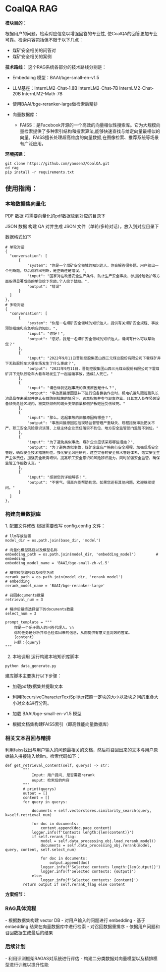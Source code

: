# CoalQA RAG

**模块目的：**

 根据用户的问题，检索对应信息以增强回答的专业性, 使CoalQA的回答更加专业可靠。检索内容包括但不限于以下几点：

- 煤矿安全相关的问答对
- 煤矿安全相关的案例

**技术路线：**
这个RAG系统各部分的技术路线分别是：

- Embedding 模型：BAAI/bge-small-en-v1.5

- LLM基座：InternLM2-Chat-1.8B InternLM2-Chat-7B InternLM2-Chat-20B InternLM2-Math-7B

- 使用BAAI/bge-reranker-large做检索后精排

- 向量数据库：

  - FAISS：是Facebook开源的一个高效的向量相似性搜索库。它为大规模向量检索提供了多种索引结构和搜索算法,能够快速查找与给定向量最相似的向量。FAISS擅长处理超高维度的向量数据,在图像检索、推荐系统等场景有广泛应用。

**环境搭建：**

```shell
git clone https://github.com/yaosenJ/CoalQA.git
cd rag
pip install -r requirements.txt
```
<!-- **使用指南：** -->
<h2 id="1">使用指南：</h2>
<h3 id="1-1">本地数据集向量化 </h3>
PDF 数据
将需要向量化的pdf数据放到对应的目录下

JSON 数据
构建 QA 对并生成 JSON 文件（单轮/多轮对话），放入到对应目录下

数据格式如下
```shell
# 单轮对话
{
  "conversation": [
      {
          "system": "你是一个煤矿安全领域的知识达人，你会解答很多题。用户给出一个判断题，然后你作出判断，是正确还是错误。",
          "input": "国家对在改善安全生产条件、防止生产安全事故、参加抢险救护等方面取得显著成绩的单位给予奖励;个人给予鼓励。",
          "output": "错误"
      }
  ]
},
# 多轮对话
{
  "conversation": [
      {
          "system": "你是一名煤矿安全领域的知识达人，提供有关煤矿安全规程、事故预防措施和应急响应的知识。",
          "input": "你好！",
          "output": "您好，我是一名煤矿安全领域的知识达人，请问有什么可以帮助您？"
      },
      {
          "input": "2022年9月11日晋能控股集团山西三元煤业股份有限公司下霍煤矿井下无轨胶轮车大巷车场发生了什么事故？",
          "output": "2022年9月11日，晋能控股集团山西三元煤业股份有限公司下霍煤矿井下无轨胶轮车大巷车场发生了一起运输事故，造成1人死亡。"
      },
      {
          "input": "请告诉我这起事故的直接原因是什么？",
          "output": "事故直接原因是井下进行设备换装作业时，机电机运队跟班副队长池晶晶在未采取并确认有效防倒措施的情况下，违章指挥并参与卸车作业，且其本人处在竖装设备倾倒危险区域内，被突然倾倒的端头支架前梁和侧护板砸压受伤致死。"
      },
      {
          "input": "那么，这起事故的间接原因有哪些？",
          "output": "事故间接原因包括现场监督管理严重缺失、规程措施审批把关不严、职工安全风险意识淡薄、上级主体企业责任落实不到位、地方安全监管部门监管不到位。"
      },
      {
          "input": "为了避免类似事故，煤矿企业应该采取哪些措施？",
          "output": "为了避免类似事故，煤矿企业应严格执行安全规程，加强现场安全管理，确保安全技术措施到位，强化安全风险研判，建立完善的安全技术管理体系，落实安全生产主体责任，加强安全教育培训，提高职工安全意识和风险辨识能力，同时加强安全监管，确保监管工作细致认真。"
      },
      {
          "input": "感谢您的详细解答！",
          "output": "不客气，很高兴能帮助到您。如果您还有其他问题，欢迎继续提问。"
      }
  ]
},
```

<h3 id="1-2">构建向量数据库</h3>
  1. 配置文件修改
根据需要改写 config.config 文件：

```shell
# llm存放位置
model_dir = os.path.join(base_dir, 'model')   

# 向量化模型路径以及模型名称
embedding_path = os.path.join(model_dir, 'embedding_model')         # embedding
embedding_model_name = 'BAAI/bge-small-zh-v1.5'

# 精排模型路径以及模型名称
rerank_path = os.path.join(model_dir, 'rerank_model')  	        	  # embedding
rerank_model_name = 'BAAI/bge-reranker-large'

# 召回documents数量
retrieval_num = 3

# 精排后最终选择留下的documents数量
select_num = 3

prompt_template = """
    你是一个乐于助人的问答代理人。\n
    你的任务是分析并综合检索回来的信息，从而提供有意义且高效的答案。
	{content}
	问题：{query}
"""
```
  2. 本地调用
运行构建本地知识库脚本

```shell
python data_generate.py
```
建库脚本主要执行以下步骤：

- 加载pdf数据集并提取文本

- 利用RecursiveCharacterTextSplitter按照一定块的大小以及块之间的重叠大小对文本进行分割。

- 加载 BAAI/bge-small-en-v1.5 模型

- 根据文档集构建FAISS索引（即高性能向量数据库）

<h3 id="1-3">相关文本召回与精排</h3>
利用faiss找出与用户输入的问题最相关的文档，然后将召回出来的文本与用户原始输入拼接输入给llm。检索代码如下：

```shell
def get_retrieval_content(self, querys) -> str:
        """
            Input: 用户提问, 是否需要rerank
            ouput: 检索后的内容        
        """
        # print(querys)
        output = []
        content = []
        for query in querys:
            
            documents = self.vectorstores.similarity_search(query, k=self.retrieval_num)
            
            for doc in documents:
                content.append(doc.page_content)
            logger.info(f'Contexts length:{len(content)}')
            if self.rerank_flag:
                model = self.data_processing_obj.load_rerank_model()
                documents = self.data_processing_obj.rerank(model, query, content, self.select_num)

                for doc in documents:
                    output.append(doc)
                logger.info(f'Selected contexts length:{len(output)}')
                logger.info(f'Selected contexts: {output}')
            else:
                logger.info(f'Selected contexts: {content}')
        return output if self.rerank_flag else content
```

**方案细节：**
<h3 id="2-1">RAG具体流程</h3>
- 根据数据集构建 vector DB
- 对用户输入的问题进行 embedding
- 基于 embedding 结果在向量数据库中进行检索
- 对召回数据重排序
- 依据用户问题和召回数据生成最后的结果
<h3 id="2-2">后续计划</h3>
- 利用评测框架RAGAS对系统进行评估
- 构建二分类数据对向量模型以及精排模型进行训练以提升性能
